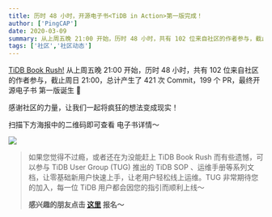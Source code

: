 ```yaml
---
title: 历时 48 小时，开源电子书<TiDB in Action>第一版完成！
author: ['PingCAP']
date: 2020-03-09
summary: 从上周五晚 21:00 开始，历时 48 小时，共有 102 位来自社区的作者参与，截止周日 21:00，总计产生了 421 次 Commit，199 个 PR，最终开源电子书 <TiDB in Action> 第一版诞生。
tags: ['社区','社区动态']
---
```

[TiDB Book Rush!](https://pingcap.com/blog-cn/tidb-book-rush-write-a-book-in-48-hours/) 从上周五晚 21:00 开始，历时 48 小时，共有 102 位来自社区的作者参与，截止周日 21:00，总计产生了 421 次 Commit，199 个 PR，最终开源电子书 <TiDB in Action> 第一版诞生 🎉

感谢社区的力量，让我们一起将疯狂的想法变成现实！

扫描下方海报中的二维码即可查看 <TiDB in Action> 电子书详情～

![](https://download.pingcap.com/images/blog/tidb-in-action-finish/final-poster.jpeg)

>如果您觉得不过瘾，或者还在为没能赶上 TiDB Book Rush 而有些遗憾，可以参与 TiDB User Group (TUG) 推出的 TiDB SOP 、运维手册等系列文档，让零基础新用户快速上手，让老用户轻松线上运维。TUG 非常期待您的加入，每一位 TiDB 用户都会因您的指引而顺利上线～
>
>**感兴趣的朋友点击 [这里](http://pingcaptidb.mikecrm.com/bPlTRHh?iro=1) 报名～**